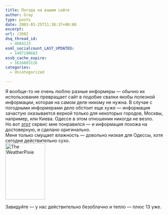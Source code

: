 ```yaml
---
title: Погода на вашем сайте
author: Gray
type: posts
date: 2003-03-25T11:38:37+00:00
excerpt:
url: /2682
dsq_thread_id:
  - 4084123
esml_socialcount_LAST_UPDATED:
  - 1497190683
essb_cache_expire:
  - 1616603126
categories:
  - Uncategorized

---
```








Я вообще-то не очень люблю разные информеры &#8212; обычно их использование превращает сайт в подобие свалки якобы полезной информации, которая на самом деле никому не нужна. В случае с погодными информерами дело обстоит еще хуже &#8212; информация зачастую оказывается верной только для некоторых городов, Москвы, например, или Киева. Одессе в этом отношении никогда не везло.  
Но вот <a href="http://weatherpixie.com/index.php" target="_blank">этот</a> сервис мне понравился &#8212; и информация похожа на достоверную, и сделано оригинально.  
Меня только смущает влажность &#8212; довольно низкая для Одессы, хотя сегодня действительно сухо.  
<a href="http://weatherpixie.com/" target="_blank"><img src="http://weatherpixie.com/displayimg.php?place=UKOO&trooper=31&type=C" width=124 height=175 border=0 alt="The WeatherPixie"></a>

Завидуйте &#8212; у нас действительно безоблачно и тепло &#8212; плюс 13 уже.